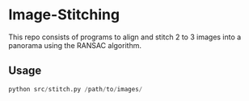 # Image-Stitching
This repo consists of programs to align and stitch 2 to 3 images into a panorama using the RANSAC algorithm.

## Usage
```python
python src/stitch.py /path/to/images/
```
